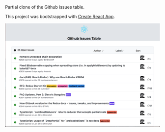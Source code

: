 Partial clone of the Github issues table.

This project was bootstrapped with [Create React App](https://github.com/facebookincubator/create-react-app).

![Issues Table](https://github.com/jturn/github-issues-table/blob/master/issuestable.png)
